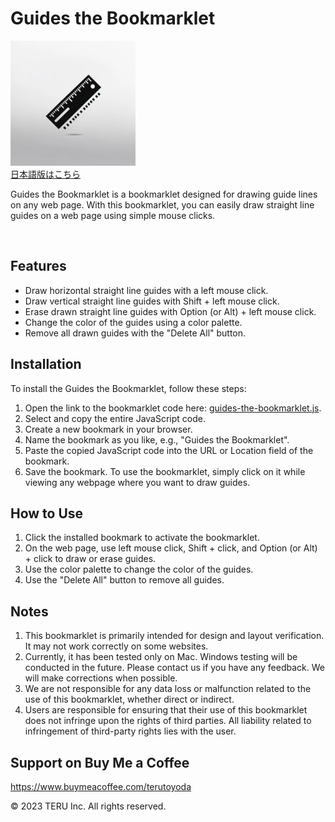 # Guides the Bookmarklet

<img src="./logo.png" alt="Guides the Bookmarklet" width="200"/><br>
[日本語版はこちら](./README_ja.md)

Guides the Bookmarklet is a bookmarklet designed for drawing guide lines on any web page. With this bookmarklet, you can easily draw straight line guides on a web page using simple mouse clicks.

<img src="./movie.gif" alt="" width="600"/>

## Features

- Draw horizontal straight line guides with a left mouse click.
- Draw vertical straight line guides with Shift + left mouse click.
- Erase drawn straight line guides with Option (or Alt) + left mouse click.
- Change the color of the guides using a color palette.
- Remove all drawn guides with the "Delete All" button.

## Installation

To install the Guides the Bookmarklet, follow these steps:

1. Open the link to the bookmarklet code here: [guides-the-bookmarklet.js](https://raw.githubusercontent.com/terutoyoda/guides-the-bookmarklet/master/guides-the-bookmarklet.js).
2. Select and copy the entire JavaScript code.
3. Create a new bookmark in your browser.
4. Name the bookmark as you like, e.g., "Guides the Bookmarklet".
5. Paste the copied JavaScript code into the URL or Location field of the bookmark.
6. Save the bookmark.
To use the bookmarklet, simply click on it while viewing any webpage where you want to draw guides.

## How to Use

1. Click the installed bookmark to activate the bookmarklet.
2. On the web page, use left mouse click, Shift + click, and Option (or Alt) + click to draw or erase guides.
3. Use the color palette to change the color of the guides.
4. Use the "Delete All" button to remove all guides.

## Notes

1. This bookmarklet is primarily intended for design and layout verification. It may not work correctly on some websites.
2. Currently, it has been tested only on Mac. Windows testing will be conducted in the future. Please contact us if you have any feedback. We will make corrections when possible.
3. We are not responsible for any data loss or malfunction related to the use of this bookmarklet, whether direct or indirect.
4. Users are responsible for ensuring that their use of this bookmarklet does not infringe upon the rights of third parties. All liability related to infringement of third-party rights lies with the user.

## Support on Buy Me a Coffee
https://www.buymeacoffee.com/terutoyoda

© 2023 TERU Inc. All rights reserved.
